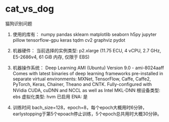 # cat_vs_dog
猫狗识别问题


1. 使用的库有：
numpy pandas sklearn matplotlib seaborn h5py  jupyter pillow tensorflow-gpu keras tqdm  cv2 graphviz pydot

2. 机器硬件：
当前选择的实例类型: p2.xlarge (11.75 ECU, 4 vCPU, 2.7 GHz, E5-2686v4, 61 GiB 内存, 仅限于 EBS)

3. 机器操作系统：
Deep Learning AMI (Ubuntu) Version 9.0 - ami-8024aaff
Comes with latest binaries of deep learning frameworks pre-installed in separate virtual environments: MXNet, TensorFlow, Caffe, Caffe2, PyTorch, Keras, Chainer, Theano and CNTK. Fully-configured with NVidia CUDA, cuDNN and NCCL as well as Intel MKL-DNN
根设备类型: ebs 虚拟化类型: hvm 已启用 ENA: 是

4. 训练时间
bach_size=128，epoch=8，每个epoch大概用时6分钟，earlystopping于第5个epoach停止训练，5个epoch总共用时大概30分钟。